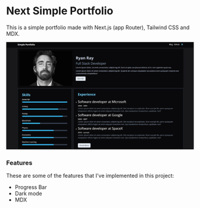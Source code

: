 # Next Simple Portfolio

This is a simple portfolio made with Next.js (app Router), Tailwind CSS and MDX.

![](./docs/screenshot.png)

### Features

These are some of the features that I've implemented in this project:

- Progress Bar
- Dark mode
- MDX
